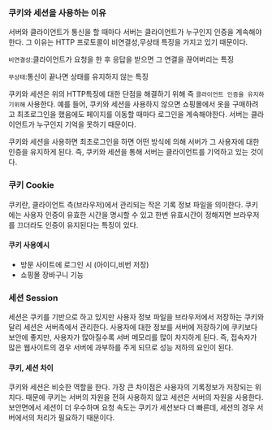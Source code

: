 ### 쿠키와 세션을 사용하는 이유

서버와 클라이언트가 통신을 할 때마다 서버는 클라이언트가 누구인지 인증을 계속해야 한다.
그 이유는 HTTP 프로토콜이 비연결성,무상태 특징을 가지고 있기 때문이다.

`비연결성`:클라이언트가 요청을 한 후 응답을 받으면 그 연결을 끊어버리는 특징

`무상태`:통신이 끝나면 상태를 유지하지 않는 특징

쿠키와 세션은 위의 HTTP특징에 대한 단점을 해결하기 위해 즉 `클라이언트 인증을 유지하기위해` 사용한다.
예를 들어, 쿠키와 세션을 사용하지 않으면 쇼핑몰에서 옷을 구매하려고 최초로그인을 했음에도 페이지를 이동할 때마다 로그인을 계속해야한다.
서버는 클라이언트가 누구인지 기억을 못하기 때문이다.

쿠키와 세션을 사용하면 최초로그인을 하면 어떤 방식에 의해 서버가 그 사용자에 대한 인증을 유지하게 된다.
즉, 쿠키와 세션을 통해 서버는 클라이언트를 기억하고 있는 것이다.

### 쿠키 Cookie

쿠키란, 클라이언트 측(브라우저)에서 관리되는 작은 기록 정보 파일을 의미한다.
쿠키에는 사용자 인증이 유효한 시간을 명시할 수 있고 한번 유효시간이 정해지면 브라우저를 끄더라도 인증이 유지된다는 특징이 있다.

#### 쿠키 사용예시
- 방문 사이트에 로그인 시 (아이디,비번 저장)
- 쇼핑몰 장바구니 기능

### 세션 Session

세션은 쿠키를 기반으로 하고 있지만 사용자 정보 파일을 브라우저에서 저장하는 쿠키와 달리 세션은 서버측에서 관리한다.
사용자에 대한 정보를 서버에 저장하기에 쿠키보다 보안에 좋지만, 사용자가 많아질수록 서버 메모리를 많이 차지하게 된다.
즉, 접속자가 많은 웹사이트의 경우 서버에 과부하를 주게 되므로 성능 저하의 요인이 된다.


#### 쿠키, 세션 차이

쿠키와 세션은 비슷한 역할을 한다. 가장 큰 차이점은 사용자의 기록정보가 저장되는 위치다.
때문에 쿠키는 서버의 자원을 전혀 사용하지 않고 세션은 서버의 자원을 사용한다.
보안면에서 세션이 더 우수하며 요청 속도는 쿠키가 세션보다 더 빠른데, 세션의 경우 서버에서의 처리가 필요하기 때문이다.
